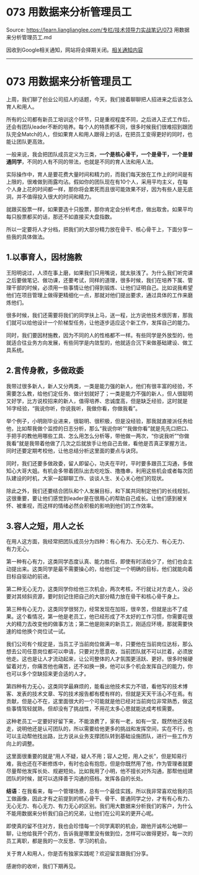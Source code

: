 # 073 用数据来分析管理员工 

Source: https://learn.lianglianglee.com/专栏/技术领导力实战笔记/073 用数据来分析管理员工.md

因收到Google相关通知，网站将会择期关闭。[相关通知内容](https://lumendatabase.org/notices/44265620)

---

# 073 用数据来分析管理员工

上周，我们聊了创业公司招人的话题，今天，我们接着聊聊把人招进来之后该怎么育人和用人。

所有的公司都有新员工培训这个环节，只是重视程度不同，之后进入正式工作后，还会有团队leader不断的培养。每个人的特质都不同，很多时候我们很难招到跟团队完全Match的人，但如果育人和用人跟得上的话，在把员工变得更好的同时，也能让团队更高效。

一般来说，我会把团队成员定义为三类，**一个是核心骨干，一个是骨干，一个是普通同学**，不同的人有不同的带法，也就是不同的育人法和用人法。

实际操作中，育人是要花费大量时间和精力的，而我们每天放在工作上的时间是有上限的，很难做到雨露均沾。假如你的团队现在有10个人，采用平均主义，在每个人身上花的时间都一样，那你将会累死而且很可能效果不好，因为有些人是无底洞，并不值得投入很大的时间和精力。

就跟买股票一样，如果要选十只股票，那你肯定会分析考虑，做出取舍。如果平均每只股票都买的话，那还不如直接买大盘指数。

所以一定要将人才分档，把我们的大部分精力放在骨干、核心骨干上，下面分享一些我的具体做法。

## 1.以事育人，因材施教

王阳明说过，人须在事上磨，如果我们只用嘴说，就太肤浅了。为什么我们听完课之后要做笔记、做功课，还要考试，同样的道理，很多时候，我们在培养下属、管理干部的时候，必须用一些事情让他们得到锻炼、让他们证明自己。比如说我希望他们在项目管理上做得更精细化一点，那就对他们提出要求，通过具体的工作来磨炼他们。

很多时候，我们还需要将我们的同学扶上马，送一程，比方说他技术很厉害，那我们就可以给他设计一个阶梯型任务，让他逐步适应这个新工作，发挥自己的能力。

同时，我们要因材施教，因为不同的人的性格都不一样。有些同学是外放型的，他就适合往业务方向发展，有些同学是内敛型的，他就适合沉下来做基础建设、做工具系统。

## 2.言传身教，多做政委

我带过很多新人，新人又分两类，一类是能力强的新人，他们有很丰富的经验，不需要怎么教，给他们定任务、做计划就好了；一类是能力不强的新人，但人很聪明又好学，比方说校招来的新人，值得培养、忠诚度高，但是缺乏经验，这时就是16字经验，“我说你听，你说我听，我做你看，你做我看”。

举个例子，小明刚毕业进来，很聪明、很积极，但是没经验，那我就直接派任务给他，比如帮我做个监控的日志分析，那么“我说你听”“我做你看”就是先先口把口、手把手的教他用哪些工具、怎么用怎么分析等，带他做一两次，“你说我听”“你做我看”就是我带着他做了几次之后就放手让他自己去做，看他是否真正掌握方法，同时还要定期考校他，让他总结分析这里面的要点与诀窍。

同时，我们还要多做政委，留人即留心，功夫在平时，平时要多跟员工沟通，多做知心大哥大姐。有机会多带着团队出去吃吃饭、撸撸串，利用这些机会或者每次团队建设的时机，大家一起聊聊工作、谈谈人生、关心关心他们的现状。

除此之外，我们还要结合团队和个人发展目标，和下属共同制定他们的长线规划，这很重要，要让他们感觉到leader是在很用心的帮助自己成长。让他们感到被关怀、被重视，而这样的情绪必然会积极的影响到他们的工作效率。

## 3.容人之短，用人之长

在用人这方面，我经常把团队成员分为四种：有心有力、无心无力、有心无力、 有力无心。

第一种有心有力，这类同学态度认真、能力胜任，即使有时活给少了，他们也会主动提出来。这类同学是最不需要操心的，给他们定一个明确的目标，他们就能向着目标自驱动的前进。

第二种无心无力，这类同学你给他三次机会，两次考核，不行就让对方走人，没必要对其倾斜资源，要时刻记住把自己的大部分精力放在骨干和核心骨干身上。

第三种有心无力，这类同学很努力，经常发现在加班，很辛苦，但就是出不了成果。这个看情况，第一他是老员工，他已经形成了不太好的工作习惯，你需要花很大的精力去改变他的做事方法；第二他是刚来的新员工，刚适应环境，那就需要快速的给他换个岗位试一试。

我们公司有个规定是，当员工子当前岗位做满一年，只要他在当前岗位达标，那么想去公司任意岗位都可以申请，只要对方愿意收，当前团队就不可以拦着，必须放他走。这也是让人才流动起来，让公司整体的人才氛围更活跃、更好。很多时候硬留着对方，你痛苦他也痛苦，还不如换一换，他可以多个机会发挥自己的能力，你也可以多个空缺招来更合适的人才。

第四种有力无心，这类同学最麻烦的，能看出他技术实力不错，看他写的技术博客、发表的技术文章、写的技术报告都有模有样的，但就是天天干活心不在焉。有贡献，但是心不在，这里面很大的一个可能就是他已经对当前岗位非常熟悉，做这些事情驾轻就熟，但却没有了挑战性，不用花太多心思就能达成考核需要。

这种老员工一定要好好留下来，不能浪费了，家有一老，如有一宝，既然他还没有走，说明他还是认可团队的，所以需要给他更多的挑战和发挥空间，实在不行，也可以主动帮他找出路，比方说从业务支撑团队转到基础设施团队，进行一些工作方向上的调整。

这里面很重要的就是“用人不疑，疑人不用；容人之短，用人之长”，但是知易行难，我也还在不断修炼中，有时也会有抱怨，但是你既然用了他，作为管理者就要尽量帮他发挥长处、规避短处。比如我用了小明，他不擅长对外沟通，那帮他组建团队的时候，就可以选择善于沟通的搭档，发挥各自的长处。

**结语**：在我看来，每一个管理场景，总有一个最佳实践，所以我非常喜欢给我的员工做画像，因此才有之前提到的核心骨干、骨干、普通同学之分，才有有心有力、无心无力、有心无力、有力无心的区别。我们用大数据来分析我们的客户，为什么不能用数据来分析我们自己的兄弟，让他们在公司呆的更开心呢。

即使真的留不住对方，我也会珍惜每一个同学离职的机会，跟他开诚布公地聊一聊，让他给我开个药方，告诉我是哪里没有做到位，怎样可以做得更好。每一次的员工离职，都是我的一次反思、学习的机会。

关于育人和用人，你是否有独家实践呢？欢迎留言跟我们分享。

感谢你的收听，我们下期再见。